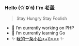 ### Hello (✩˙Ⱉ˙ฅ)  I'm 老盖

> Stay Hungry Stay Foolish

- 🔭 I’m currently working on PHP
- 🌱 I’m currently learning Go
- ✨ [我的一条小鱼<+))><<](https://github.com/rakuyoMo) ✨

<!--
**xxgail/xxgail** is a ✨ _special_ ✨ repository because its `README.md` (this file) appears on your GitHub profile.

Here are some ideas to get you started:

- 🔭 I’m currently working on ...
- 🌱 I’m currently learning ...
- 👯 I’m looking to collaborate on ...
- 🤔 I’m looking for help with ...
- 💬 Ask me about ...
- 📫 How to reach me: ...
- 😄 Pronouns: ...
- ⚡ Fun fact: ...
-->
